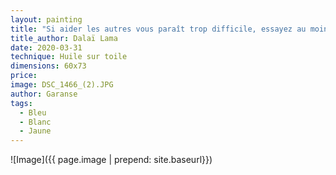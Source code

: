 ```yaml
---
layout: painting
title: "Si aider les autres vous paraît trop difficile, essayez au moins de ne pas leur nuire." 
title_author: Dalaï Lama
date: 2020-03-31
technique: Huile sur toile
dimensions: 60x73
price: 
image: DSC_1466_(2).JPG
author: Garanse
tags:
  - Bleu
  - Blanc
  - Jaune
---
```

![Image]({{ page.image | prepend: site.baseurl}})